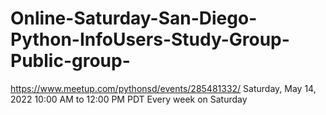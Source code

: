 # Online-Saturday-San-Diego-Python-InfoUsers-Study-Group-Public-group-
https://www.meetup.com/pythonsd/events/285481332/     Saturday, May 14, 2022 10:00 AM to 12:00 PM PDT Every week on Saturday

